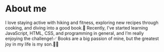 # About me
I love staying active with hiking and fitness, exploring new recipes through cooking, and diving into a good book.📖
Recently, I’ve started learning JavaScript, HTML, CSS, and programming in general, and I’m really enjoying the challenge!✅
Books are a big passion of mine, but the greatest joy in my life is my son.👩‍👦
